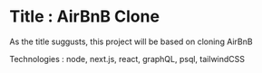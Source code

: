 # Title : AirBnB Clone

As the title suggusts, this project will be based on cloning AirBnB

Technologies : node, next.js, react, graphQL, psql, tailwindCSS
